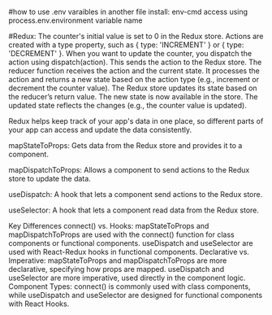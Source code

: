 #how to use .env varaibles in another file
install: env-cmd
access using process.env.environment variable name


#Redux:
The counter's initial value is set to 0 in the Redux store.
Actions are created with a type property, such as { type: 'INCREMENT' } or { type: 'DECREMENT' }.
When you want to update the counter, you dispatch the action using dispatch(action). This sends the action to the Redux store.
The reducer function receives the action and the current state. It processes the action and returns a new state based on the action type (e.g., increment or decrement the counter value).
The Redux store updates its state based on the reducer’s return value. The new state is now available in the store.
The updated state reflects the changes (e.g., the counter value is updated).


Redux helps keep track of your app's data in one place, so different parts of your app can access and update the data consistently.

mapStateToProps: Gets data from the Redux store and provides it to a component.

mapDispatchToProps: Allows a component to send actions to the Redux store to update the data.

useDispatch: A hook that lets a component send actions to the Redux store.

useSelector: A hook that lets a component read data from the Redux store.

Key Differences
connect() vs. Hooks: mapStateToProps and mapDispatchToProps are used with the connect() function for class components or functional components. useDispatch and useSelector are used with React-Redux hooks in functional components.
Declarative vs. Imperative: mapStateToProps and mapDispatchToProps are more declarative, specifying how props are mapped. useDispatch and useSelector are more imperative, used directly in the component logic.
Component Types: connect() is commonly used with class components, while useDispatch and useSelector are designed for functional components with React Hooks.   



